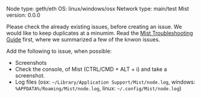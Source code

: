 Node type: geth/eth
OS: linux/windows/osx
Network type: main/test
Mist version: 0.0.0

Please check the already existing issues, before creating an issue. We would like to keep duplicates at a minumim.
Read the [Mist Troubleshooting Guide](https://github.com/ethereum/wiki/wiki/Mist-Troubleshooting-Guide) first, where we summarized a few of the knwon issues.

Add the following to issue, when possible:

- Screenshots
- Check the console, of Mist (CTRL/CMD + ALT + i) and take a screenshot.
- Log files (osx: `~/Library/Application Support/Mist/node.log`, windows: `%APPDATA%/Roaming/Mist/node.log`, linux: `~/.config/Mist/node.log`)

